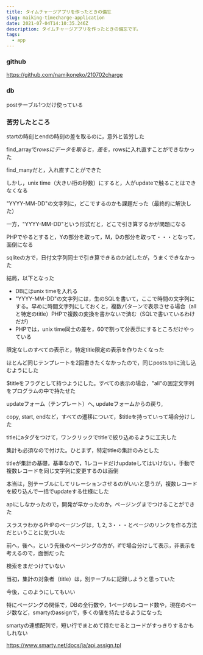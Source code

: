```yaml
---
title: タイムチャージアプリを作ったときの備忘
slug: maiking-timecharge-application
date: 2021-07-04T14:10:35.246Z
description: タイムチャージアプリを作ったときの備忘です。
tags:
  - app
---
```

### github

<https://github.com/namikoneko/210702charge>

### db



postテーブル1つだけ使っている

### 苦労したところ

startの時刻とendの時刻の差を取るのに，意外と苦労した


find_arrayで$rowsにデータを取ると，差を，$rowsに入れ直すことができなかった

find_manyだと，入れ直すことができた


しかし，unix time（大きい桁の秒数）にすると，人がupdateで触ることはできなくなる


"YYYY-MM-DD"の文字列に，どこでするのかも課題だった（最終的に解決した）


一方，"YYYY-MM-DD"という形式だと，どこで引き算するかが問題になる

PHPでやるとすると，Yの部分を取って，M，Dの部分を取って・・・となって，面倒になる


sqliteの方で，日付文字列同士で引き算できるのか試したが，うまくできなかった


結局，以下となった


- DBにはunix timeを入れる
- "YYYY-MM-DD"の文字列には，生のSQLを書いて，ここで時間の文字列にする。早めに時間文字列にしておくと，複数パターンで表示させる場合（allと特定のtitle）PHPで複数の変換を書かないで済む（SQLで書いているわけだが）
- PHPでは，unix time同士の差を，60で割って分表示にするところだけやっている


限定なしのすべての表示と，特定title限定の表示を作りたくなった


ほとんど同じテンプレートを2回書きたくなかったので，同じposts.tplに流し込むようにした

$titleをフラグとして持つようにした。すべての表示の場合，"all"の固定文字列をプログラムの中で持たせた


updateフォーム（テンプレート）へ, updateフォームからの戻り, 

copy, start, endなど，すべての遷移について，$titleを持っていって場合分けした


titleにaタグをつけて，ワンクリックでtitleで絞り込めるように工夫した


集計も必須なので付けた。ひとまず，特定titleの集計のみとした


titleが集計の基礎，基準なので，1レコードだけupdateしてはいけない，手動で複数レコードを同じ文字列に変更するのは面倒


本当は，別テーブルにしてリレーションさせるのがいいと思うが，複数レコードを絞り込んで一括でupdateする仕様にした


apiにしなかったので，開発が早かったのか，ページングまでつけることができた


スラスラわかるPHPのページングは，1, 2, 3・・・とページのリンクを作る方法だということに気づいた


前へ，後へ，という先後のページングの方が，ifで場合分けして表示，非表示を考えるので，面倒だった


検索をまだつけていない


当初，集計の対象者（title）は，別テーブルに記録しようと思っていた


今後，このようにしてもいい


特にページングの関係で，DBの全行数や，1ページのレコード数や，現在のページ数など，smartyのassignで，多くの値を持たせるようになった


smartyの連想配列で，短い行でまとめて持たせるとコードがすっきりするかもしれない


<https://www.smarty.net/docs/ja/api.assign.tpl>